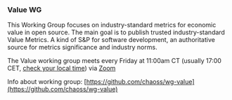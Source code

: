 ### Value WG

This Working Group focuses on industry-standard metrics for economic value in open source. The main goal is to publish trusted industry-standard Value Metrics. A kind of S&P for software development, an authoritative source for metrics significance and industry norms.

The Value working group meets every Friday at 11:00am CT (usually 17:00 CET, [check your local time](http://arewemeetingyet.com/Chicago/2019-01-15/19:00/b/CHAOSS%20GMD%20C%26R%20Subteam#eyJ1cmwiOiJodHRwczovL3Vub21haGEuem9vbS51cy9qLzcyMDQzMTI4OCAifQ==)) via [Zoom](https://unomaha.zoom.us/j/720431288)

Info about working group: [https://github.com/chaoss/wg-value](https://github.com/chaoss/wg-value)
